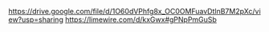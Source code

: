 https://drive.google.com/file/d/1O60dVPhfg8x_OC0OMFuavDtlnB7M2pXc/view?usp=sharing
https://limewire.com/d/kxGwx#gPNpPmGuSb
